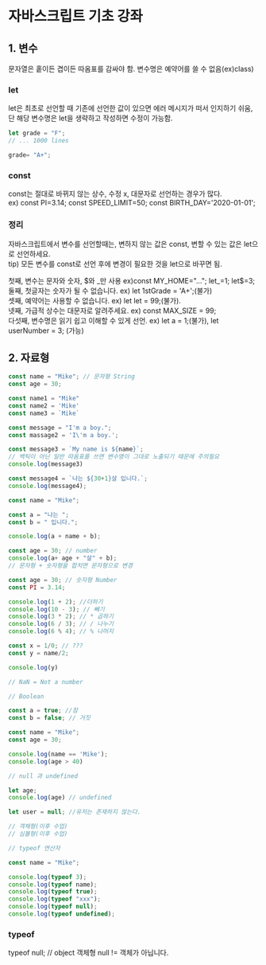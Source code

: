 # 자바스크립트 기초 강좌

## 1. 변수
문자열은 홑이든 겹이든 따옴표를 감싸야 함.
변수명은 예약어를 쓸 수 없음(ex)class)

### let
let은 최초로 선언할 때 기존에 선언한 값이 있으면 에러 메시지가 떠서 인지하기 쉬움, 
단 해당 변수명은 let을 생략하고 작성하면 수정이 가능함.

``` js
let grade = "F";
// ... 1000 lines

grade= "A+";
```
### const
const는 절대로 바뀌지 않는 상수, 수정 x, 대문자로 선언하는 경우가 많다.   
ex) const PI=3.14; const SPEED_LIMIT=50; const BIRTH_DAY='2020-01-01';


### 정리
자바스크립트에서 변수를 선언할때는, 변하지 않는 값은 const, 변할 수 있는 값은 let으로 선언하세요.  
tip) 모든 변수를 const로 선언 후에 변경이 필요한 것을 let으로 바꾸면 됨.

첫째, 변수는 문자와 숫자, $와 _만 사용 ex)const MY_HOME="..."; let_=1; let$=3;  
둘째, 첫글자는 숫자가 될 수 없습니다. ex) let 1stGrade = 'A+';(불가)    
셋째, 예약어는 사용할 수 없습니다. ex) let let = 99;(불가).  
넷째, 가급적 상수는 대문자로 알려주세요. ex) const MAX_SIZE = 99;   
다섯째, 변수명은 읽기 쉽고 이해할 수 있게 선언. ex) let a = 1;(불가), let userNumber = 3; (가능)



## 2. 자료형
```js
const name = "Mike"; // 문자형 String
const age = 30;

const name1 = "Mike"
const name2 = 'Mike'
const name3 = `Mike`

const message = "I'm a boy.";
const massage2 = 'I\'m a boy.';

const message3 = `My name is ${name}`; 
// 백틱이 아닌 일반 따옴표를 쓰면 변수명이 그대로 노출되기 때문에 주의필요
console.log(message3)

const message4 = `나는 ${30+1}살 입니다.`;
console.log(message4);

const name = "Mike";

const a = "나는 ";
const b = " 입니다.";

console.log(a + name + b);

const age = 30; // number
console.log(a+ age + "살" + b);
// 문자형 + 숫자형을 합치면 문자형으로 변경
```

``` js
const age = 30; // 숫자형 Number
const PI = 3.14;

console.log(1 + 2); //더하기
console.log(10 - 3); // 빼기
console.log(3 * 2); // * 곱하기
console.log(6 / 3); // / 나누기
console.log(6 % 4); // % 나머지

const x = 1/0; // ???
const y = name/2;

console.log(y)

// NaN = Not a number
```

``` js
// Boolean

const a = true; //참
const b = false; // 거짓

const name = "Mike";
const age = 30;

console.log(name == 'Mike');
console.log(age > 40)
```

``` js
// null 과 undefined 

let age;
console.log(age) // undefined

let user = null; //유저는 존재하지 않는다.

// 객체형(이후 수업)
// 심볼형(이후 수업)
```

``` js
// typeof 연산자

const name = "Mike";

console.log(typeof 3);
console.log(typeof name);
console.log(typeof true);
console.log(typeof "xxx");
console.log(typeof null);
console.log(typeof undefined);
```

### typeof
typeof null; // object 객체형 
null != 객체가 아닙니다. 